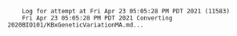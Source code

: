         Log for attempt at Fri Apr 23 05:05:28 PM PDT 2021 (11583)
        Fri Apr 23 05:05:28 PM PDT 2021 Converting 2020BIO101/KBxGeneticVariationMA.md...
